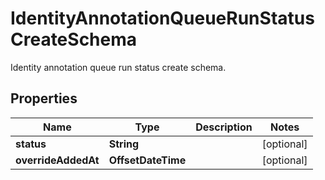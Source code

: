 

# IdentityAnnotationQueueRunStatusCreateSchema

Identity annotation queue run status create schema.

## Properties

| Name | Type | Description | Notes |
|------------ | ------------- | ------------- | -------------|
|**status** | **String** |  |  [optional] |
|**overrideAddedAt** | **OffsetDateTime** |  |  [optional] |



